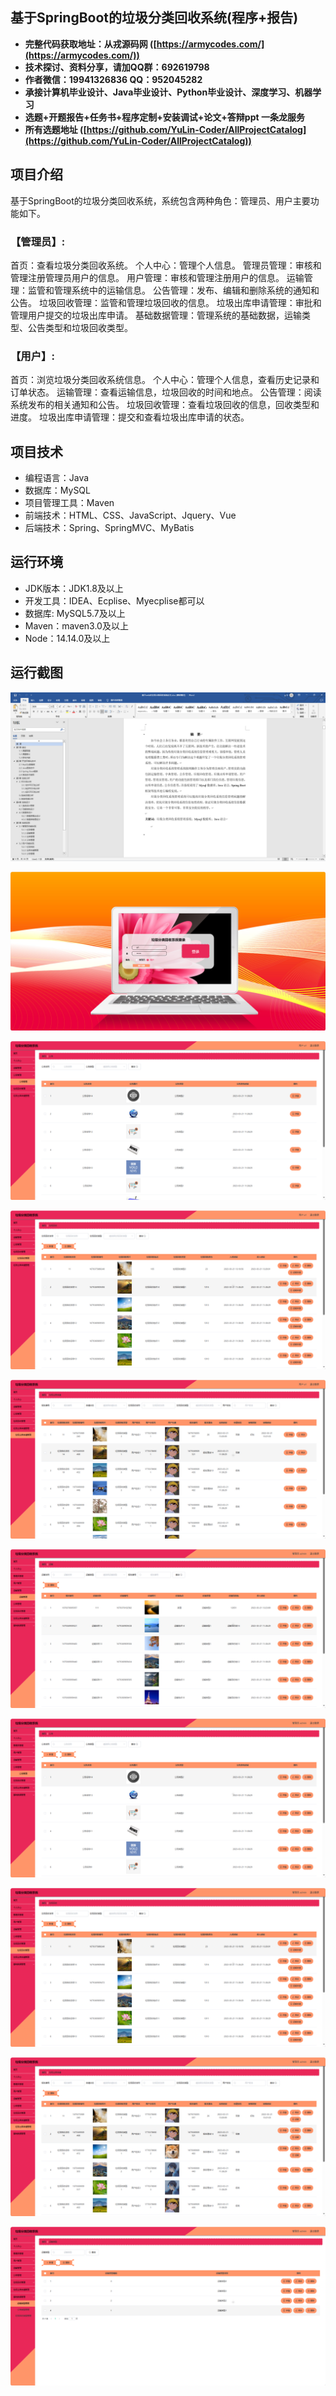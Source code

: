 ## 基于SpringBoot的垃圾分类回收系统(程序+报告)

- <b>完整代码获取地址：从戎源码网 ([https://armycodes.com/](https://armycodes.com/))</b>
- <b>技术探讨、资料分享，请加QQ群：692619798</b> 
- <b>作者微信：19941326836  QQ：952045282</b> 
- <b>承接计算机毕业设计、Java毕业设计、Python毕业设计、深度学习、机器学习</b>
- <b>选题+开题报告+任务书+程序定制+安装调试+论文+答辩ppt 一条龙服务</b>
- <b>所有选题地址 ([https://github.com/YuLin-Coder/AllProjectCatalog](https://github.com/YuLin-Coder/AllProjectCatalog)) </b>

## 项目介绍
基于SpringBoot的垃圾分类回收系统，系统包含两种角色：管理员、用户主要功能如下。

### 【管理员】:
首页：查看垃圾分类回收系统。
个人中心：管理个人信息。
管理员管理：审核和管理注册管理员用户的信息。
用户管理：审核和管理注册用户的信息。
运输管理：监管和管理系统中的运输信息。
公告管理：发布、编辑和删除系统的通知和公告。
垃圾回收管理：监管和管理垃圾回收的信息。
垃圾出库申请管理：审批和管理用户提交的垃圾出库申请。
基础数据管理：管理系统的基础数据，运输类型、公告类型和垃圾回收类型。

### 【用户】:
首页：浏览垃圾分类回收系统信息。
个人中心：管理个人信息，查看历史记录和订单状态。
运输管理：查看运输信息，垃圾回收的时间和地点。
公告管理：阅读系统发布的相关通知和公告。
垃圾回收管理：查看垃圾回收的信息，回收类型和进度。
垃圾出库申请管理：提交和查看垃圾出库申请的状态。

## 项目技术
- 编程语言：Java
- 数据库：MySQL
- 项目管理工具：Maven
- 前端技术：HTML、CSS、JavaScript、Jquery、Vue
- 后端技术：Spring、SpringMVC、MyBatis

## 运行环境
- JDK版本：JDK1.8及以上
- 开发工具：IDEA、Ecplise、Myecplise都可以
- 数据库: MySQL5.7及以上
- Maven：maven3.0及以上
- Node：14.14.0及以上

## 运行截图
![](screenshot/1.png)

![](screenshot/2.png)

![](screenshot/3.png)

![](screenshot/4.png)

![](screenshot/5.png)

![](screenshot/6.png)

![](screenshot/7.png)

![](screenshot/8.png)

![](screenshot/9.png)

![](screenshot/10.png)
